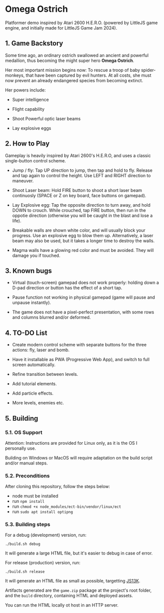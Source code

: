 # Omega Ostrich

Platformer demo inspired by Atari 2600 H.E.R.O. (powered by LittleJS game engine, and initially made for LittleJS Game Jam 2024).

## 1. Game Backstory

Some time ago, an ordinary ostrich swallowed an ancient and powerful medallion, thus becoming the might super hero **Omega Ostrich**.

Her most important mission begins now: To rescue a troop of baby spider-monkeys, that have been captured by evil hunters. At all costs, she must now prevent an already endangered species from becoming extinct.

Her powers include:

 * Super intelligence

 * Flight capability

 * Shoot Powerful optic laser beams

 * Lay explosive eggs

## 2. How to Play

Gameplay is heavily inspired by Atari 2600's H.E.R.O, and uses a classic single-button control scheme.

* Jump / fly: Tap UP direction to jump, then tap and hold to fly. Release and tap again to control the height. Use LEFT and RIGHT direction to maneuver.

* Shoot Laser beam: Hold FIRE button to shoot a short laser beam continuosly (SPACE or Z on key board, face buttons on gamepad).

* Lay Explosive egg: Tap the opposite direction to turn away, and hold DOWN to crouch. While crouched, tap FIRE button, then run in the oppotie direction (otherwise you will be caught in the blast and lose a life).

* Breakable walls are shown white color, and will usually block your progress. Use an explosive egg to blow them up. Alternatively, a laser beam may also be used, but it takes a longer time to destroy the walls.

* Magma walls have a glowing red color and must be avoided. They will damage you if touched.

## 3. Known bugs

* Virtual (touch-screen) gamepad does not work properly: holding down a D-pad direction or button has the effect of a short tap.

* Pause function not working in physical gamepad (game will pause and unpause instantly).

* The game does not have a pixel-perfect presentation, with some rows and columns blurred and/or deformed.

## 4. TO-DO List

* Create modern control scheme with separate buttons for the three actions: fly, laser and bomb.

* Have it installable as PWA (Progressive Web App), and switch to full screen automatically.

* Refine transition between levels.

* Add tutorial elements.

* Add particle effects.

* More levels, enemies etc.

## 5. Building

### 5.1. OS Support

Attention: Instructions are provided for Linux only, as it is the OS I personally use. 

Building on Windows or MacOS will require adaptation on the build script and/or manual steps.

### 5.2. Preconditions

After cloning this repository, follow the steps below:

* node must be installed
* run `npm install`
* run `chmod +x node_modules/ect-bin/vendor/linux/ect`
* run `sudo apt install optipng`

### 5.3. Building steps

For a debug (development) version, run:

`./build.sh debug`

It will generate a large HTML file, but it's easier to debug in case of error.

For release (production) version, run:

`./build.sh release`

It will generate an HTML file as small as possible, targetting [JS13K](https://js13kgames.com/).

Artifacts generated are the `game.zip` package at the project's root folder, and the `build` directory, containing HTML and deployed assets.

You can run the HTML locally ot host in an HTTP server.
